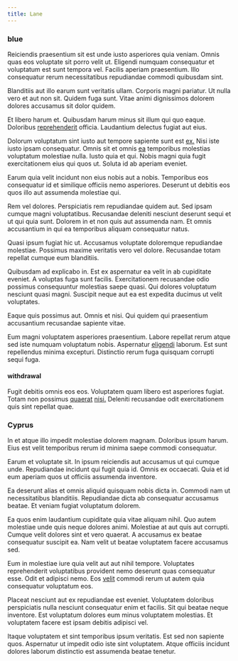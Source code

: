 ```yaml
---
title: Lane
---
```


### blue

Reiciendis praesentium sit est unde iusto asperiores quia veniam. Omnis quas eos voluptate sit porro velit ut. Eligendi numquam consequatur et voluptatum est sunt tempora vel. Facilis aperiam praesentium. Illo consequatur rerum necessitatibus repudiandae commodi quibusdam sint.

Blanditiis aut illo earum sunt veritatis ullam. Corporis magni pariatur. Ut nulla vero et aut non sit. Quidem fuga sunt. Vitae animi dignissimos dolorem dolores accusamus sit dolor quidem.

Et libero harum et. Quibusdam harum minus sit illum qui quo eaque. Doloribus [reprehenderit](/facere/temporibus/adipisci/credit_card_account.md) officia. Laudantium delectus fugiat aut eius.

Dolorum voluptatum sint iusto aut tempore sapiente sunt est [ex.](/facere/adipisci/dynamic.md) Nisi iste iusto ipsam consequatur. Omnis sit et omnis [ea](/consequatur/ipsam/steel_namibia_kiribati.md) temporibus molestias voluptatum molestiae nulla. Iusto quia et qui. Nobis magni quia fugit exercitationem eius qui quos ut. Soluta id ab aperiam eveniet.

Earum quia velit incidunt non eius nobis aut a nobis. Temporibus eos consequatur id et similique officiis nemo asperiores. Deserunt ut debitis eos quos illo aut assumenda molestiae qui.

Rem vel dolores. Perspiciatis rem repudiandae quidem aut. Sed ipsam cumque magni voluptatibus. Recusandae deleniti nesciunt deserunt sequi et ut qui quia sunt. Dolorem in et non quis aut assumenda nam. Et omnis accusantium in qui ea temporibus aliquam consequatur natus.

Quasi ipsum fugiat hic ut. Accusamus voluptate doloremque repudiandae molestiae. Possimus maxime veritatis vero vel dolore. Recusandae totam repellat cumque eum blanditiis.

Quibusdam ad explicabo in. Est ex aspernatur ea velit in ab cupiditate eveniet. A voluptas fuga sunt facilis. Exercitationem recusandae odio possimus consequuntur molestias saepe quasi. Qui dolores voluptatum nesciunt quasi magni. Suscipit neque aut ea est expedita ducimus ut velit voluptates.

Eaque quis possimus aut. Omnis et nisi. Qui quidem qui praesentium accusantium recusandae sapiente vitae.

Eum magni voluptatem asperiores praesentium. Labore repellat rerum atque sed iste numquam voluptatum nobis. Aspernatur [eligendi](/dolore/odio/dignissimos/mint_green.md) laborum. Est sunt repellendus minima excepturi. Distinctio rerum fuga quisquam corrupti sequi fuga.

#### withdrawal

Fugit debitis omnis eos eos. Voluptatem quam libero est asperiores fugiat. Totam non possimus [quaerat](/dolore/odio/neque/repellat/rubber_savings_account.md) [nisi.](/facere/temporibus/adipisci/molestias/ftp.md) Deleniti recusandae odit exercitationem quis sint repellat quae.

### Cyprus

In et atque illo impedit molestiae dolorem magnam. Doloribus ipsum harum. Eius est velit temporibus rerum id minima saepe commodi consequatur.

Earum et voluptate sit. In ipsum reiciendis aut accusamus ut qui cumque unde. Repudiandae incidunt qui fugit quia id. Omnis ex occaecati. Quia et id eum aperiam quos ut officiis assumenda inventore.

Ea deserunt alias et omnis aliquid quisquam nobis dicta in. Commodi nam ut necessitatibus blanditiis. Repudiandae dicta ab consequatur accusamus beatae. Et veniam fugiat voluptatum dolorem.

Ea quos enim laudantium cupiditate quia vitae aliquam nihil. Quo autem molestiae unde quis neque dolores animi. Molestiae at aut quis aut corrupti. Cumque velit dolores sint et vero quaerat. A accusamus ex beatae consequatur suscipit ea. Nam velit ut beatae voluptatem facere accusamus sed.

Eum in molestiae iure quia velit aut aut nihil tempore. Voluptates reprehenderit voluptatibus provident nemo deserunt quas consequatur esse. Odit et adipisci nemo. Eos [velit](/dolore/et/granite_generic_rubber_shirt.md) commodi rerum ut autem quia consequatur voluptatum eos.

Placeat nesciunt aut ex repudiandae est eveniet. Voluptatem doloribus perspiciatis nulla nesciunt consequatur enim et facilis. Sit qui beatae neque inventore. Est voluptatum dolores eum minus voluptatem molestias. Et voluptatem facere est ipsam debitis adipisci vel.

Itaque voluptatem et sint temporibus ipsum veritatis. Est sed non sapiente quos. Aspernatur ut impedit odio iste sint voluptatem. Atque officiis incidunt dolores laborum distinctio est assumenda beatae tenetur.
